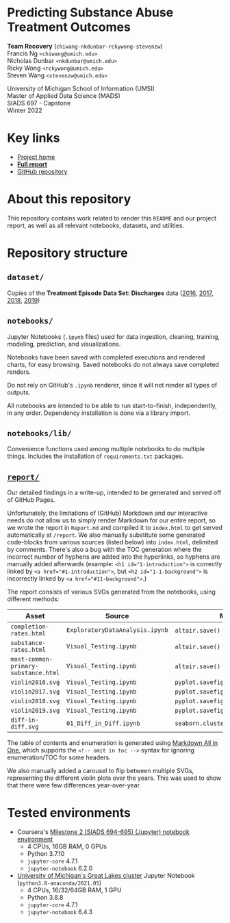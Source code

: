 Predicting Substance Abuse Treatment Outcomes
==============
**Team Recovery** (`chiwang-nkdunbar-rckywong-stevenzw`)<br>
Francis Ng `<chiwang@umich.edu>`<br>
Nicholas Dunbar `<nkdunbar@umich.edu>`<br>
Ricky Wong `<rckywong@umich.edu>`<br>
Steven Wang `<stevenzw@umich.edu>`

University of Michigan School of Information (UMSI)<br>
Master of Applied Data Science (MADS)<br>
SIADS 697 - Capstone<br>
Winter 2022

# Key links
- [Project home](https://ricky-wong.github.io/siads697-project)
- **[Full report](https://ricky-wong.github.io/siads697-project/report)**
- [GitHub repository](https://github.com/ricky-wong/siads697-project)

# About this repository
This repository contains work related to render this `README` and our project report, as well as all relevant notebooks, datasets, and utilities.

# Repository structure

## `dataset/`
Copies of the **Treatment Episode Data Set: Discharges** data ([2016](https://www.datafiles.samhsa.gov/dataset/teds-d-2016-ds0001-teds-d-2016-ds0001), [2017](https://www.datafiles.samhsa.gov/dataset/teds-d-2017-ds0001-teds-d-2017-ds0001), [2018](https://www.datafiles.samhsa.gov/dataset/teds-d-2018-ds0001-teds-d-2018-ds0001), [2019](https://www.datafiles.samhsa.gov/dataset/teds-d-2019-ds0001-teds-d-2019-ds0001))

## `notebooks/`
Jupyter Notebooks (`.ipynb` files) used for data ingestion, cleaning, training, modeling, prediction, and visualizations.

Notebooks have been saved with completed executions and rendered charts, for easy browsing. Saved notebooks do not always save completed renders.

Do not rely on GitHub's `.ipynb` renderer, since it will not render all types of outputs.

All notebooks are intended to be able to run start-to-finish, independently, in any order. Dependency installation is done via a library import.

## `notebooks/lib/`
Convenience functions used among multiple notebooks to do multiple things. Includes the installation of `requirements.txt` packages.

## <a href="https://ricky-wong.github.io/siads697-project/report">`report/`</a>
Our detailed findings in a write-up, intended to be generated and served off of GitHub Pages.

Unfortunately, the limitations of (GitHub) Markdown and our interactive needs do not allow us to simply render Markdown for our entire report, so we wrote the report in `Report.md` and compiled it to `index.html` to get served automatically at `/report`. We also manually substitute some generated code-blocks from various sources (listed below) into `index.html`, delimited by comments. There's also a bug with the TOC generation where the incorrect number of hyphens are added into the hyperlinks, so hyphens are manually added afterwards (example: `<h1 id="1-introduction">` is correctly linked by `<a href="#1-introduction">`, but `<h2 id="1-1-background">` is incorrectly linked by `<a href="#11-background">`.)

The report consists of various SVGs generated from the notebooks, using different methods:

| Asset                                | Source                                | Method                              |
| ------------------------------------ | ------------------------------------- | ----------------------------------- |
| `completion-rates.html`              | `ExploratoryDataAnalysis.ipynb`       | `altair.save()` with `altair-saver` |
| `substance-rates.html`               | `Visual_Testing.ipynb`                | `altair.save()` with `altair-saver` |
| `most-common-primary-substance.html` | `Visual_Testing.ipynb`                | `altair.save()` with `altair-saver` |
| `violin2016.svg`                     | `Visual_Testing.ipynb`                | `pyplot.savefig()`                  |
| `violin2017.svg`                     | `Visual_Testing.ipynb`                | `pyplot.savefig()`                  |
| `violin2018.svg`                     | `Visual_Testing.ipynb`                | `pyplot.savefig()`                  |
| `violin2019.svg`                     | `Visual_Testing.ipynb`                | `pyplot.savefig()`                  |
| `diff-in-diff.svg`                   | `01_Diff_in_Diff.ipynb`               | `seaborn.clustermap(...).savefig()` |

The table of contents and enumeration is generated using [Markdown All in One](https://marketplace.visualstudio.com/items?itemName=yzhang.markdown-all-in-one), which supports the `<!-- omit in toc -->` syntax for ignoring enumeration/TOC for some headers.

We also manually added a carousel to flip between multiple SVGs, representing the different violin plots over the years. This was used to show that there were few differences year-over-year.

# Tested environments
- Coursera's [Milestone 2 (SIADS 694-695) (Jupyter) notebook environment](https://www.coursera.org/learn/siads-694695/ungradedLab/RLLhW/notebook-environment)
  - 4 CPUs, 16GB RAM, 0 GPUs
  - Python 3.7.10
  - `jupyter-core` 4.7.1
  - `jupyter-notebook` 6.2.0
- [University of Michigan's Great Lakes cluster](https://greatlakes.arc-ts.umich.edu/) Jupyter Notebook (`python3.8-anaconda/2021.05`)
  - 4 CPUs, 16/32/64GB RAM, 1 GPU
  - Python 3.8.8
  - `jupyter-core` 4.7.1
  - `jupyter-notebook` 6.4.3
